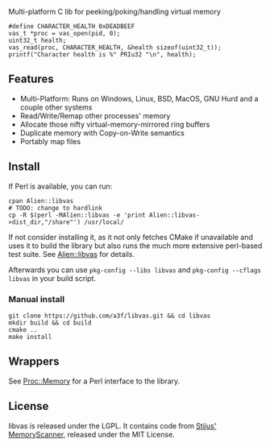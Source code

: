 Multi-platform C lib for peeking/poking/handling virtual memory

    #define CHARACTER_HEALTH 0xDEADBEEF
    vas_t *proc = vas_open(pid, 0);
    uint32_t health;
    vas_read(proc, CHARACTER_HEALTH, &health sizeof(uint32_t));
    printf("Character health is %" PRIu32 "\n", health);

## Features

- Multi-Platform: Runs on Windows, Linux, BSD, MacOS, GNU Hurd and a couple other systems
- Read/Write/Remap other processes' memory
- Allocate those nifty virtual-memory-mirrored ring buffers
- Duplicate memory with Copy-on-Write semantics
- Portably map files

## Install

If Perl is available, you can run:

    cpan Alien::libvas
    # TODO: change to hardlink
    cp -R $(perl -MAlien::libvas -e 'print Alien::libvas->dist_dir,"/share"') /usr/local/

If not consider installing it, as it not only fetches CMake if unavailable and uses it to build the library but also runs the much more extensive perl-based test suite. See [Alien::libvas] for details.

Afterwards you can use `pkg-config --libs libvas` and `pkg-config --cflags libvas` in your build script.

### Manual install

    git clone https://github.com/a3f/libvas.git && cd libvas
    mkdir build && cd build
    cmake ..
    make install

## Wrappers

See [Proc::Memory] for a Perl interface to the library.

## License

libvas is released under the LGPL. It contains code from [Stijus' MemoryScanner], released under the MIT License.

[Proc::Memory]: https://metacpan.org/pod/Proc::Memory
[libpid]: https://github.com/a3f/libpid
[Alien::libvas]: https://github.com/athreef/Alien::libvas
[Stijus' MemoryScanner]: https://github.com/Stiju/MemoryScanner
